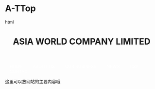 # A-TTop
html
<!DOCTYPE html>
<html>
<head>
    <title>我的网站</title>
    <style>
        / 设置页面整体样式 /
        body {
            margin: 0;
            font-family: Arial, sans-serif;
        }
        / 头部样式 /
        header {
            background-color: #0066cc;
            color: white;
            padding: 20px;
            text-align: center;
        }
        / 导航栏样式 /
        nav {
            background-color: #004499;
            padding: 10px;
        }
        nav a {
            color: white;
            text-decoration: none;
            margin: 0 15px;
        }
        / 主要内容区域样式 /
        main {
            padding: 20px;
        }
    </style>
</head>
<body>
    <!-- 头部，放标题等 -->
    <header>
        <h1>ASIA WORLD COMPANY LIMITED</h1>
    </header>
    <!-- 导航栏 -->
    <nav>
        <a href="#">HOME</a>
        <a href="#">ABOUT US</a>
        <a href="#">OUR BUSINESS</a>
        <a href="#">NEWS</a>
        <a href="#">CSR</a>
        <a href="#">CONTACT</a>
    </nav>
    <!-- 主要内容区域 -->
    <main>
        <p>这里可以放网站的主要内容哦
